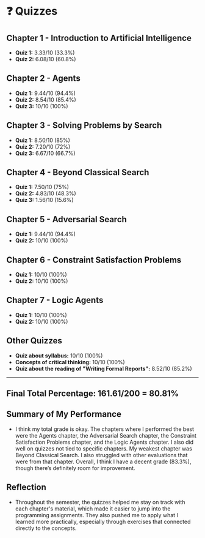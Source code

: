 # ❓ Quizzes

## Chapter 1 - Introduction to Artificial Intelligence
- **Quiz 1:** 3.33/10 (33.3%)
- **Quiz 2:** 6.08/10 (60.8%)

## Chapter 2 - Agents
- **Quiz 1:** 9.44/10 (94.4%)
- **Quiz 2:** 8.54/10 (85.4%)
- **Quiz 3:** 10/10 (100%)

## Chapter 3 - Solving Problems by Search
- **Quiz 1:** 8.50/10 (85%)
- **Quiz 2:** 7.20/10 (72%)
- **Quiz 3:** 6.67/10 (66.7%)

## Chapter 4 - Beyond Classical Search
- **Quiz 1:** 7.50/10 (75%)
- **Quiz 2:** 4.83/10 (48.3%)
- **Quiz 3:** 1.56/10 (15.6%)

## Chapter 5 - Adversarial Search
- **Quiz 1:** 9.44/10 (94.4%)
- **Quiz 2:** 10/10 (100%)

## Chapter 6 - Constraint Satisfaction Problems
- **Quiz 1:** 10/10 (100%)
- **Quiz 2:** 10/10 (100%)

## Chapter 7 - Logic Agents
- **Quiz 1:** 10/10 (100%)
- **Quiz 2:** 10/10 (100%)

## Other Quizzes
- **Quiz about syllabus:** 10/10 (100%)
- **Concepts of critical thinking:** 10/10 (100%)
- **Quiz about the reading of "Writing Formal Reports":** 8.52/10 (85.2%)

---

## Final Total Percentage: 161.61/200 = 80.81%

## Summary of My Performance
- I think my total grade is okay. The chapters where I performed the best were the Agents chapter, the Adversarial Search chapter, the Constraint Satisfaction Problems chapter, and the Logic Agents chapter. I also did well on quizzes not tied to specific chapters. My weakest chapter was Beyond Classical Search. I also struggled with other evaluations that were from that chapter. Overall, I think I have a decent grade (83.3%), though there’s definitely room for improvement.

## Reflection
- Throughout the semester, the quizzes helped me stay on track with each chapter's material, which made it easier to jump into the programming assignments. They also pushed me to apply what I learned more practically, especially through exercises that connected directly to the concepts.










